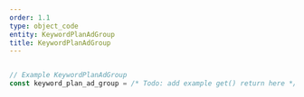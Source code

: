 ```yaml
---
order: 1.1
type: object_code
entity: KeywordPlanAdGroup
title: KeywordPlanAdGroup
---
```


```javascript

// Example KeywordPlanAdGroup
const keyword_plan_ad_group = /* Todo: add example get() return here */

```
